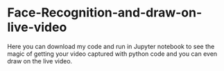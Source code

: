 # Face-Recognition-and-draw-on-live-video
Here you can download my code and run in Jupyter notebook to see the magic of getting your video captured with python code and you can even draw on the live video.
